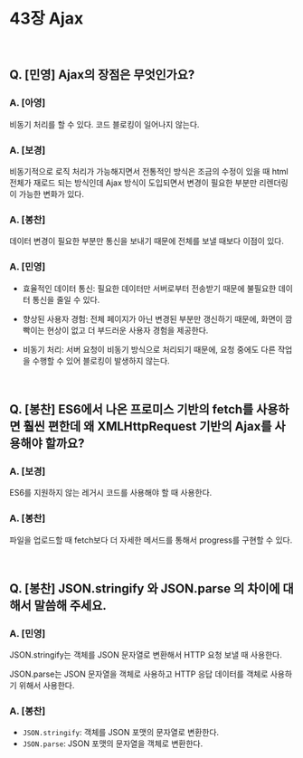 # 43장 Ajax

<br />

## Q. [민영] Ajax의 장점은 무엇인가요?

### A. [아영]

비동기 처리를 할 수 있다. 코드 블로킹이 일어나지 않는다.

### A. [보경]

비동기적으로 로직 처리가 가능해지면서 전통적인 방식은 조금의 수정이 있을 때 html 전체가 재로드 되는 방식인데 Ajax 방식이 도입되면서 변경이 필요한 부분만 리렌더링이 가능한 변화가 있다.

### A. [봉찬]

데이터 변경이 필요한 부분만 통신을 보내기 때문에 전체를 보낼 때보다 이점이 있다.

### A. [민영]

- 효율적인 데이터 통신: 필요한 데이터만 서버로부터 전송받기 때문에 불필요한 데이터 통신을 줄일 수 있다.

- 향상된 사용자 경험: 전체 페이지가 아닌 변경된 부분만 갱신하기 때문에, 화면이 깜빡이는 현상이 없고 더 부드러운 사용자 경험을 제공한다.

- 비동기 처리: 서버 요청이 비동기 방식으로 처리되기 때문에, 요청 중에도 다른 작업을 수행할 수 있어 블로킹이 발생하지 않는다.

<br />

## Q. [봉찬] ES6에서 나온 프로미스 기반의 fetch를 사용하면 훨씬 편한데 왜 XMLHttpRequest 기반의 Ajax를 사용해야 할까요?

### A. [보경]

ES6를 지원하지 않는 레거시 코드를 사용해야 할 때 사용한다.

### A. [봉찬]

파일을 업로드할 때 fetch보다 더 자세한 메서드를 통해서 progress를 구현할 수 있다.

<br />

## Q. [봉찬] JSON.stringify 와 JSON.parse 의 차이에 대해서 말씀해 주세요.

### A. [민영]

JSON.stringify는 객체를 JSON 문자열로 변환해서 HTTP 요청 보낼 때 사용한다.

JSON.parse는 JSON 문자열을 객체로 사용하고 HTTP 응답 데이터를 객체로 사용하기 위해서 사용한다.

### A. [봉찬]

- `JSON.stringify`: 객체를 JSON 포맷의 문자열로 변환한다.
- `JSON.parse`: JSON 포맷의 문자열을 객체로 변환한다.
